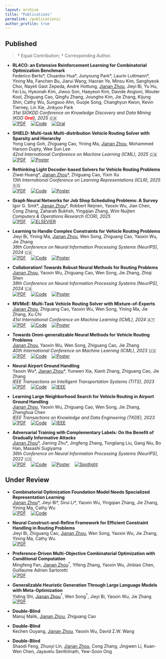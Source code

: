 ```yaml
---
layout: archive
title: "Publications"
permalink: /publications/
author_profile: true
---
```


<!-- {% if author.googlescholar %}
  You can also find my articles on <u><a href="{{author.googlescholar}}">my Google Scholar profile</a>.</u>
{% endif %} -->

## Published

> \* Equal Contribution; $\dagger$ Corresponding Author.
> 

* **RL4CO: an Extensive Reinforcement Learning for Combinatorial Optimization Benchmark** \
   Federico Berto\*, Chuanbo Hua\*, Junyoung Park\*, Laurin Luttmann\*, Yining Ma, Fanchen Bu, Jiarui Wang, Haoran Ye, Minsu Kim, Sanghyeok Choi, Nayeli Gast Zepeda, André Hottung, <u>Jianan Zhou</u>, Jieyi Bi, Yu Hu, Fei Liu, Hyeonah Kim, Jiwoo Son, Haeyeon Kim, Davide Angioni, Wouter Kool, Zhiguang Cao, Qingfu Zhang, Joungho Kim, Jie Zhang, Kijung Shin, Cathy Wu, Sungsoo Ahn, Guojie Song, Changhyun Kwon, Kevin Tierney, Lin Xie, Jinkyoo Park \
   *31st SIGKDD Conference on Knowledge Discovery and Data Mining (KDD <font color=red><b>Oral</b></font>), 2025* 🇨🇦\
   [![PDF](https://img.shields.io/badge/Download-PDF-brightgreen.svg)](https://arxiv.org/pdf/2306.17100)&nbsp;&nbsp;&nbsp;&nbsp;[![Code](https://img.shields.io/badge/GitHub-Benchmark-blue.svg)](https://github.com/ai4co/rl4co)&nbsp;&nbsp;&nbsp;&nbsp;[![Oral](https://img.shields.io/badge/KDD-Oral-red.svg)](https://kdd2025.kdd.org)

* **SHIELD: Multi-task Multi-distribution Vehicle Routing Solver with Sparsity and Hierarchy** \
   Yong Liang Goh, Zhiguang Cao, Yining Ma, <u>Jianan Zhou</u>, Mohammed Haroon Dupty, Wee Sun Lee \
   *42nd International Conference on Machine Learning (ICML), 2025* 🇨🇦\
   [![PDF](https://img.shields.io/badge/Download-PDF-brightgreen.svg)](https://arxiv.org/pdf/2506.08424)&nbsp;&nbsp;&nbsp;&nbsp;[![Poster](https://img.shields.io/badge/ICML-Poster-yellow.svg)](https://icml.cc/virtual/2025/poster/46391)

* **Rethinking Light Decoder-based Solvers for Vehicle Routing Problems** \
   Ziwei Huang\*, <u>Jianan Zhou</u>\*, Zhiguang Cao, Yixin Xu \
   *13th International Conference on Learning Representations (ICLR), 2025* 🇸🇬\
   [![PDF](https://img.shields.io/badge/Download-PDF-brightgreen.svg)](https://arxiv.org/pdf/2503.00753)&nbsp;&nbsp;&nbsp;&nbsp;[![Code](https://img.shields.io/badge/GitHub-Code-blue.svg)](https://github.com/ziweileonhuang/reld-nco)&nbsp;&nbsp;&nbsp;&nbsp;[![Poster](https://img.shields.io/badge/ICLR-Poster-yellow.svg)](https://iclr.cc/virtual/2025/poster/30992)

* **Graph Neural Networks for Job Shop Scheduling Problems: A Survey** \
   Igor G. Smit\*, <u>Jianan Zhou</u>\*, Robbert Reijnen, Yaoxin Wu, Jian Chen, Cong Zhang, Zaharah Bukhsh, Yingqian Zhang, Wim Nuijten \
   *Computers & Operations Research (COR), 2025* \
   [![PDF](https://img.shields.io/badge/Download-PDF-brightgreen.svg)](https://arxiv.org/pdf/2406.14096)&nbsp;&nbsp;&nbsp;&nbsp;[![ELSEVIER](https://img.shields.io/badge/ELSEVIER-COR-lightgrey.svg)](https://www.sciencedirect.com/science/article/pii/S0305054824003861)

* **Learning to Handle Complex Constraints for Vehicle Routing Problems** \
   Jieyi Bi, Yining Ma, <u>Jianan Zhou</u>, Wen Song, Zhiguang Cao, Yaoxin Wu, Jie Zhang \
   *38th Conference on Neural Information Processing Systems (NeurIPS), 2024* 🇨🇦\
   [![PDF](https://img.shields.io/badge/Download-PDF-brightgreen.svg)](https://arxiv.org/pdf/2410.21066)&nbsp;&nbsp;&nbsp;&nbsp;[![Code](https://img.shields.io/badge/GitHub-Code-blue.svg)](https://github.com/jieyibi/PIP-constraint)&nbsp;&nbsp;&nbsp;&nbsp;[![Poster](https://img.shields.io/badge/NeurIPS-Poster-yellow.svg)](https://nips.cc/virtual/2024/poster/95638)

* **Collaboration! Towards Robust Neural Methods for Routing Problems** \
   <u>Jianan Zhou</u>, Yaoxin Wu, Zhiguang Cao, Wen Song, Jie Zhang, Zhiqi Shen \
   *38th Conference on Neural Information Processing Systems (NeurIPS), 2024* 🇨🇦\
   [![PDF](https://img.shields.io/badge/Download-PDF-brightgreen.svg)](https://arxiv.org/pdf/2410.04968)&nbsp;&nbsp;&nbsp;&nbsp;[![Code](https://img.shields.io/badge/GitHub-Code-blue.svg)](https://github.com/RoyalSkye/Routing-CNF)&nbsp;&nbsp;&nbsp;&nbsp;[![Poster](https://img.shields.io/badge/NeurIPS-Poster-yellow.svg)](https://nips.cc/virtual/2024/poster/94681)

* **MVMoE: Multi-Task Vehicle Routing Solver with Mixture-of-Experts** \
  <u>Jianan Zhou</u>, Zhiguang Cao, Yaoxin Wu, Wen Song, Yining Ma, Jie Zhang, Xu Chi \
  *41st International Conference on Machine Learning (ICML), 2024* 🇦🇹\
  [![PDF](https://img.shields.io/badge/Download-PDF-brightgreen.svg)](https://arxiv.org/pdf/2405.01029)&nbsp;&nbsp;&nbsp;&nbsp;[![Code](https://img.shields.io/badge/GitHub-Code-blue.svg)](https://github.com/RoyalSkye/Routing-MVMoE)&nbsp;&nbsp;&nbsp;&nbsp;[![Poster](https://img.shields.io/badge/ICML-Poster-yellow.svg)](https://icml.cc/virtual/2024/poster/33196)

* **Towards Omni-generalizable Neural Methods for Vehicle Routing Problems** \
   <u>Jianan Zhou</u>, Yaoxin Wu, Wen Song, Zhiguang Cao, Jie Zhang \
   *40th International Conference on Machine Learning (ICML), 2023* 🇺🇸\
   [![PDF](https://img.shields.io/badge/Download-PDF-brightgreen.svg)](https://arxiv.org/pdf/2305.19587)&nbsp;&nbsp;&nbsp;&nbsp;[![Code](https://img.shields.io/badge/GitHub-Code-blue.svg)](https://github.com/RoyalSkye/Omni-VRP)&nbsp;&nbsp;&nbsp;&nbsp;[![Poster](https://img.shields.io/badge/ICML-Poster-yellow.svg)](https://icml.cc/virtual/2023/poster/25267)

* **Neural Airport Ground Handling** \
   Yaoxin Wu\*, <u>Jianan Zhou</u>\*, Yunwen Xia, Xianli Zhang, Zhiguang Cao, Jie Zhang \
   *IEEE Transactions on Intelligent Transportation Systems (TITS), 2023* \
   [![PDF](https://img.shields.io/badge/Download-PDF-brightgreen.svg)](https://arxiv.org/pdf/2303.02442)&nbsp;&nbsp;&nbsp;&nbsp;[![Code](https://img.shields.io/badge/GitHub-Code-blue.svg)](https://github.com/RoyalSkye/AGH)&nbsp;&nbsp;&nbsp;&nbsp;[![IEEE](https://img.shields.io/badge/IEEE-TITS-lightgrey.svg)](https://doi.org/10.1109/TITS.2023.3253552)
   
* **Learning Large Neighborhood Search for Vehicle Routing in Airport Ground Handling** \
   <u>Jianan Zhou</u>, Yaoxin Wu, Zhiguang Cao, Wen Song, Jie Zhang, Zhenghua Chen \
   *IEEE Transactions on Knowledge and Data Engineering (TKDE), 2023* \
   [![PDF](https://img.shields.io/badge/Download-PDF-brightgreen.svg)](https://arxiv.org/pdf/2302.13797)&nbsp;&nbsp;&nbsp;&nbsp;[![Code](https://img.shields.io/badge/GitHub-Code-blue.svg)](https://github.com/RoyalSkye/AGH)&nbsp;&nbsp;&nbsp;&nbsp;[![IEEE](https://img.shields.io/badge/IEEE-TKDE-lightgrey.svg)](https://doi.org/10.1109/TKDE.2023.3249799)

* **Adversarial Training with Complementary Labels: On the Benefit of Gradually Informative Attacks** \
   <u>Jianan Zhou</u>\*, Jianing Zhu\*, Jingfeng Zhang, Tongliang Liu, Gang Niu, Bo Han, Masashi Sugiyama \
   *36th Conference on Neural Information Processing Systems (NeurIPS), 2022* 🇺🇸\
   [![PDF](https://img.shields.io/badge/Download-PDF-brightgreen.svg)](https://arxiv.org/pdf/2211.00269)&nbsp;&nbsp;&nbsp;&nbsp;[![Code](https://img.shields.io/badge/GitHub-Code-blue.svg)](https://github.com/RoyalSkye/ATCL)&nbsp;&nbsp;&nbsp;&nbsp;[![Poster](https://img.shields.io/badge/NeurIPS-Poster-yellow.svg)](https://neurips.cc/virtual/2022/poster/55084)&nbsp;&nbsp;&nbsp;&nbsp;[![Spotlight](https://img.shields.io/badge/NeurIPS-Spotlight-red.svg)](https://nips.cc/virtual/2022/spotlight/65260)

## Under Review

* **Combinatorial Optimization Foundation Model Needs Specialized Representation Learning** \
   <u>Jianan Zhou</u>\*, Jieyi Bi\*, Sirui Li\*, Yaoxin Wu, Yingqian Zhang, Jie Zhang, Yining Ma, Cathy Wu \
   [![PDF](https://img.shields.io/badge/Download-Soon-brightgreen.svg)]()&nbsp;&nbsp;&nbsp;&nbsp;[![Code](https://img.shields.io/badge/GitHub-Awesome_List-blue.svg)](https://github.com/ai4co/awesome-fm4co)

* **Neural Construct-and-Refine Framework for Efficient Constraint Handling in Routing Problems** \
   Jieyi Bi, Zhiguang Cao, <u>Jianan Zhou</u>, Wen Song, Yaoxin Wu, Jie Zhang, Yining Ma, Cathy Wu \
   [![PDF](https://img.shields.io/badge/Download-Soon-brightgreen.svg)]()

* **Preference-Driven Multi-Objective Combinatorial Optimization with Conditional Computation** \
   Mingfeng Fan, <u>Jianan Zhou</u>$^\dagger$, Yifeng Zhang, Yaoxin Wu, Jinbiao Chen, Guillaume Adrien Sartoretti \
   [![PDF](https://img.shields.io/badge/Download-PDF-brightgreen.svg)](https://arxiv.org/pdf/2506.08898)

* **Generalizable Heuristic Generation Through Large Language Models with Meta-Optimization** \
   Yiding Shi, <u>Jianan Zhou</u>$^\dagger$, Wen Song$^\dagger$, Jieyi Bi, Yaoxin Wu, Jie Zhang \
   [![PDF](https://img.shields.io/badge/Download-PDF-brightgreen.svg)](https://arxiv.org/pdf/2505.20881)

* **Double-Blind** \
   Manuj Malik, <u>Jianan Zhou</u>, Zhiguang Cao

* **Double-Blind** \
   Kechen Ouyang, <u>Jianan Zhou</u>, Yaoxin Wu, David Z.W. Wang

* **Double-Blind** \
   Shaodi Feng, Zhuoyi Lin, <u>Jianan Zhou</u>, Cong Zhang, Jingwen Li, Kuan-Wen Chen, Jayavelu Senthilnath, Yew-Soon Ong
